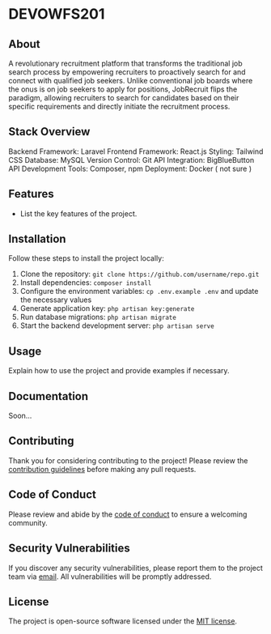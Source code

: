 # DEVOWFS201


## About

A revolutionary recruitment platform that transforms the traditional job search process by empowering recruiters to proactively search for and connect with qualified job seekers. Unlike conventional job boards where the onus is on job seekers to apply for positions, JobRecruit flips the paradigm, allowing recruiters to search for candidates based on their specific requirements and directly initiate the recruitment process.

## Stack Overview

Backend Framework: Laravel
Frontend Framework: React.js
Styling: Tailwind CSS
Database: MySQL
Version Control: Git
API Integration: BigBlueButton API
Development Tools: Composer, npm
Deployment: Docker ( not sure )

## Features

- List the key features of the project.

## Installation

Follow these steps to install the project locally:

1. Clone the repository: `git clone https://github.com/username/repo.git`
2. Install dependencies: `composer install`
3. Configure the environment variables: `cp .env.example .env` and update the necessary values
4. Generate application key: `php artisan key:generate`
5. Run database migrations: `php artisan migrate`
6. Start the backend development server: `php artisan serve`

## Usage

Explain how to use the project and provide examples if necessary.

## Documentation

Soon...

## Contributing

Thank you for considering contributing to the project! Please review the [contribution guidelines](CONTRIBUTING.md) before making any pull requests.

## Code of Conduct

Please review and abide by the [code of conduct](CODE_OF_CONDUCT.md) to ensure a welcoming community.

## Security Vulnerabilities

If you discover any security vulnerabilities, please report them to the project team via [email](mailto:rabiiababsa10@gmail.com). All vulnerabilities will be promptly addressed.

## License

The project is open-source software licensed under the [MIT license](LICENSE).
